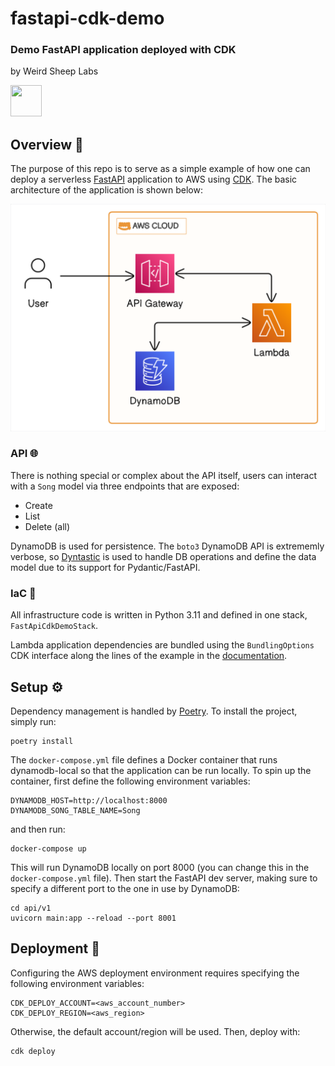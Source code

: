 # fastapi-cdk-demo

### Demo FastAPI application deployed with CDK

by Weird Sheep Labs

<a target="_blank" href="https://weirdsheeplabs.com"><img src="https://weirdsheeplabs.com/android-chrome-192x192.png" height="50" width="50" /></a>

## Overview 📖

The purpose of this repo is to serve as a simple example of how one can deploy a serverless [﻿FastAPI](https://fastapi.tiangolo.com/) application to AWS using [﻿CDK](https://docs.aws.amazon.com/cdk/api/v1/). The basic architecture of the application is shown below:

![Figure 1](/.eraser/xZ6vqLhNXQs5If6dCugr___lEZ5gYkDWAXyFfElOvugFytWGsf2___---figure---9SK-VY94FjDpZQ6zRb6hO---figure---1itafUElg2LjZQXeqxmSqw.png "Figure 1")

### API 🌐

There is nothing special or complex about the API itself, users can interact with a `Song` model via three endpoints that are exposed:

- Create
- List
- Delete (all)

DynamoDB is used for persistence. The `boto3` DynamoDB API is extrememly verbose, so [﻿Dyntastic](https://github.com/nayaverdier/dyntastic) is used to handle DB operations and define the data model due to its support for Pydantic/FastAPI.

### IaC 🧱

All infrastructure code is written in Python 3.11 and defined in one stack, `FastApiCdkDemoStack`.

Lambda application dependencies are bundled using the `BundlingOptions` CDK interface along the lines of the example in the [﻿documentation](https://docs.aws.amazon.com/cdk/api/v1/docs/aws-lambda-readme.html#bundling-asset-code).

## Setup ⚙️

Dependency management is handled by [﻿Poetry](http://python-poetry.org/). To install the project, simply run:

```
poetry install
```

The `docker-compose.yml` file defines a Docker container that runs dynamodb-local so that the application can be run locally. To spin up the container, first define the following environment variables:

```
DYNAMODB_HOST=http://localhost:8000
DYNAMODB_SONG_TABLE_NAME=Song
```

and then run:

```
docker-compose up
```

This will run DynamoDB locally on port 8000 (you can change this in the `docker-compose.yml` file). Then start the FastAPI dev server, making sure to specify a different port to the one in use by DynamoDB:

```
cd api/v1
uvicorn main:app --reload --port 8001
```

## Deployment 🚀

Configuring the AWS deployment environment requires specifying the following environment variables:

```
CDK_DEPLOY_ACCOUNT=<aws_account_number>
CDK_DEPLOY_REGION=<aws_region>
```

Otherwise, the default account/region will be used. Then, deploy with:

```
cdk deploy
```
